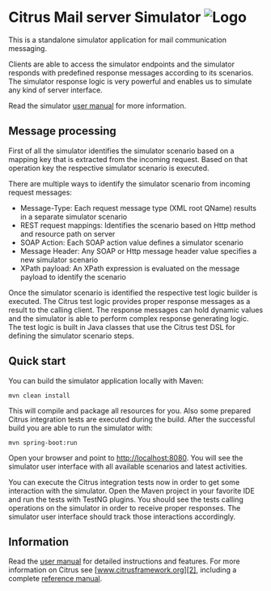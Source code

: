 Citrus Mail server Simulator ![Logo][1]
================

This is a standalone simulator application for mail communication messaging.

Clients are able to access the simulator endpoints and the simulator responds with predefined response
messages according to its scenarios. The simulator response logic is very powerful and enables us to simulate 
any kind of server interface.

Read the simulator [user manual](https://christophd.github.io/citrus-simulator/) for more information.

Message processing
---------

First of all the simulator identifies the simulator scenario based on a mapping key that is extracted from the incoming request. Based
on that operation key the respective simulator scenario is executed.

There are multiple ways to identify the simulator scenario from incoming request messages:

* Message-Type: Each request message type (XML root QName) results in a separate simulator scenario
* REST request mappings: Identifies the scenario based on Http method and resource path on server
* SOAP Action: Each SOAP action value defines a simulator scenario
* Message Header: Any SOAP or Http message header value specifies a new simulator scenario
* XPath payload: An XPath expression is evaluated on the message payload to identify the scenario

Once the simulator scenario is identified the respective test logic builder is executed. The Citrus test logic provides
proper response messages as a result to the calling client. The response messages can hold dynamic values and the
simulator is able to perform complex response generating logic. The test logic is built in Java classes that use the Citrus test
DSL for defining the simulator scenario steps.

Quick start
---------

You can build the simulator application locally with Maven:

```
mvn clean install
```

This will compile and package all resources for you. Also some prepared Citrus integration tests are executed during the build. 
After the successful build you are able to run the simulator with:

```
mvn spring-boot:run
```

Open your browser and point to [http://localhost:8080](http://localhost:8080). You will see the simulator user interface with all available scenarios and 
latest activities. 

You can execute the Citrus integration tests now in order to get some interaction with the simulator. Open the Maven project in your favorite IDE and
run the tests with TestNG plugins. You should see the tests calling operations on the simulator in order to receive proper responses. The simulator user interface should track those
interactions accordingly.

Information
---------

Read the [user manual](https://christophd.github.io/citrus-simulator/) for detailed instructions and features.
For more information on Citrus see [www.citrusframework.org][2], including a complete [reference manual][3].

 [1]: http://www.citrusframework.org/img/brand-logo.png "Citrus"
 [2]: http://www.citrusframework.org
 [3]: http://www.citrusframework.org/reference/html/
